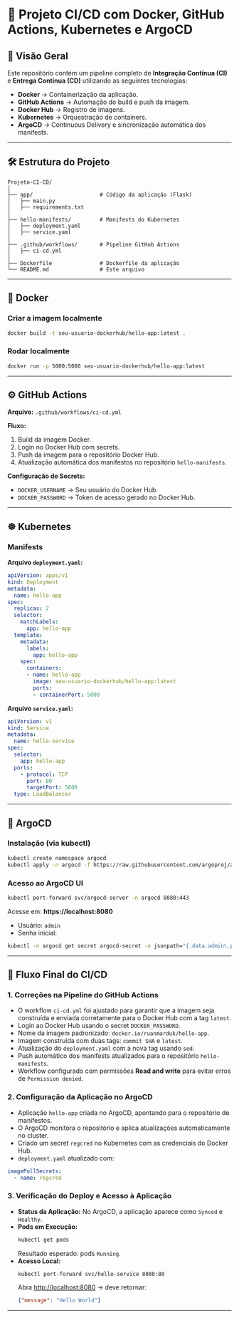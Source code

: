 # 🚀 Projeto CI/CD com Docker, GitHub Actions, Kubernetes e ArgoCD

## 📌 Visão Geral
Este repositório contém um pipeline completo de **Integração Contínua (CI)** e **Entrega Contínua (CD)** utilizando as seguintes tecnologias:

- **Docker** → Containerização da aplicação.
- **GitHub Actions** → Automação do build e push da imagem.
- **Docker Hub** → Registro de imagens.
- **Kubernetes** → Orquestração de containers.
- **ArgoCD** → Continuous Delivery e sincronização automática dos manifests.

---

## 🛠️ Estrutura do Projeto
```
Projeto-CI-CD/
│
├── app/                     # Código da aplicação (Flask)
│   ├── main.py
│   ├── requirements.txt
│
├── hello-manifests/         # Manifests do Kubernetes
│   ├── deployment.yaml
│   ├── service.yaml
│
├── .github/workflows/       # Pipeline GitHub Actions
│   ├── ci-cd.yml
│
├── Dockerfile               # Dockerfile da aplicação
└── README.md                # Este arquivo
```

---

## 🐳 Docker

### Criar a imagem localmente
```bash
docker build -t seu-usuario-dockerhub/hello-app:latest .
```

### Rodar localmente
```bash
docker run -p 5000:5000 seu-usuario-dockerhub/hello-app:latest
```

---

## ⚙️ GitHub Actions

**Arquivo:** `.github/workflows/ci-cd.yml`

**Fluxo:**
1. Build da imagem Docker.  
2. Login no Docker Hub com secrets.  
3. Push da imagem para o repositório Docker Hub.  
4. Atualização automática dos manifestos no repositório `hello-manifests`.  

**Configuração de Secrets:**
- `DOCKER_USERNAME` → Seu usuário do Docker Hub.  
- `DOCKER_PASSWORD` → Token de acesso gerado no Docker Hub.  

---

## ☸️ Kubernetes

### Manifests

**Arquivo `deployment.yaml`:**
```yaml
apiVersion: apps/v1
kind: Deployment
metadata:
  name: hello-app
spec:
  replicas: 2
  selector:
    matchLabels:
      app: hello-app
  template:
    metadata:
      labels:
        app: hello-app
    spec:
      containers:
      - name: hello-app
        image: seu-usuario-dockerhub/hello-app:latest
        ports:
        - containerPort: 5000
```

**Arquivo `service.yaml`:**
```yaml
apiVersion: v1
kind: Service
metadata:
  name: hello-service
spec:
  selector:
    app: hello-app
  ports:
    - protocol: TCP
      port: 80
      targetPort: 5000
  type: LoadBalancer
```

---

## 🎯 ArgoCD

### Instalação (via kubectl)
```bash
kubectl create namespace argocd
kubectl apply -n argocd -f https://raw.githubusercontent.com/argoproj/argo-cd/stable/manifests/install.yaml
```

### Acesso ao ArgoCD UI
```bash
kubectl port-forward svc/argocd-server -n argocd 8080:443
```

Acesse em: **https://localhost:8080**  

- Usuário: `admin`  
- Senha inicial:
```bash
kubectl -n argocd get secret argocd-secret -o jsonpath="{.data.admin\.password}" | base64 -d
```

---

## 🚀 Fluxo Final do CI/CD

### 1. Correções na Pipeline do GitHub Actions
- O workflow `ci-cd.yml` foi ajustado para garantir que a imagem seja construída e enviada corretamente para o Docker Hub com a tag `latest`.  
- Login ao Docker Hub usando o secret `DOCKER_PASSWORD`.  
- Nome da imagem padronizado: `docker.io/ruanmarduk/hello-app`.  
- Imagem construída com duas tags: `commit SHA` e `latest`.  
- Atualização do `deployment.yaml` com a nova tag usando `sed`.  
- Push automático dos manifests atualizados para o repositório `hello-manifests`.  
- Workflow configurado com permissões **Read and write** para evitar erros de `Permission denied`.  

### 2. Configuração da Aplicação no ArgoCD
- Aplicação `hello-app` criada no ArgoCD, apontando para o repositório de manifestos.  
- O ArgoCD monitora o repositório e aplica atualizações automaticamente no cluster.  
- Criado um secret `regcred` no Kubernetes com as credenciais do Docker Hub.  
- `deployment.yaml` atualizado com:
```yaml
imagePullSecrets:
  - name: regcred
```

### 3. Verificação do Deploy e Acesso à Aplicação
- **Status da Aplicação:** No ArgoCD, a aplicação aparece como `Synced` e `Healthy`.  
- **Pods em Execução:**  
  ```bash
  kubectl get pods
  ```
  Resultado esperado: pods `Running`.  
- **Acesso Local:**  
  ```bash
  kubectl port-forward svc/hello-service 8080:80
  ```
  Abra [http://localhost:8080](http://localhost:8080) → deve retornar:  
  ```json
  {"message": "Hello World"}
  ```

---
